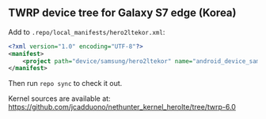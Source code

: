 ## TWRP device tree for Galaxy S7 edge (Korea)

Add to `.repo/local_manifests/hero2ltekor.xml`:

```xml
<?xml version="1.0" encoding="UTF-8"?>
<manifest>
	<project path="device/samsung/hero2ltekor" name="android_device_samsung_hero2ltekor" remote="TeamWin" revision="android-6.0" />
</manifest>
```

Then run `repo sync` to check it out.

Kernel sources are available at: https://github.com/jcadduono/nethunter_kernel_herolte/tree/twrp-6.0

